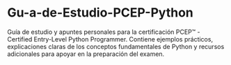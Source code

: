 # Gu-a-de-Estudio-PCEP-Python
Guía de estudio y apuntes personales para la certificación PCEP™ - Certified Entry-Level Python Programmer. Contiene ejemplos prácticos, explicaciones claras de los conceptos fundamentales de Python y recursos adicionales para apoyar en la preparación del examen.
